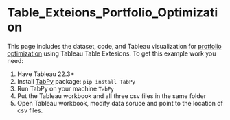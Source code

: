 # Table_Exteions_Portfolio_Optimization

This page includes the dataset, code, and Tableau visualization for [protfolio optimization](https://en.wikipedia.org/wiki/Portfolio_optimization) using Tableau Table Extesions. To get this example work you need:

1. Have Tableau 22.3+
2. Install [TabPy](https://github.com/tableau/TabPy) package: `pip install TabPy`
3. Run TabPy on your machine `TabPy`
4. Put the Tableau workbook and all three csv files in the same folder
5. Open Tableau workbook, modify data soruce and point to the location of csv files.
